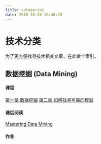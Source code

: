 ```yaml
---
title: categories
date: 2016-10-26 10:46:28
---
```

# 技术分类
为了更方便找寻技术相关文章，在此做个索引。
## 数据挖掘 (Data Mining)
#### 课程
[第一章 数据挖掘](https://jyphotography.github.io/2016/10/25/Data-Mining-I/)
[第二章 如何找寻可靠的模型](https://jyphotography.github.io/2016/10/26/Data-Mining-II/)
#### 课后阅读
[Mastering Data Mining](https://jyphotography.github.io/2016/10/26/Data-Mining-Reading-1/)
#### 作业

